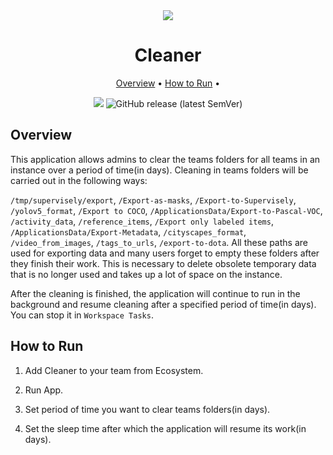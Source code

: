 <div align='center' markdown> 
<img src='https://user-images.githubusercontent.com/115161827/215558057-ca96a7e2-c243-4232-8133-8cab6b42d904.png'>

# Cleaner

<p align='center'>
  <a href='#overview'>Overview</a> •
   <a href='#How to Run'>How to Run</a> •
</p>

[![](https://img.shields.io/badge/slack-chat-green.svg?logo=slack)](https://supervise.ly/slack)
![GitHub release (latest SemVer)](https://img.shields.io/github/v/release/supervisely-ecosystem/cleaner)

</div>

## Overview

This application allows admins to clear the teams folders for all teams in an instance over a period of time(in days).
Cleaning in teams folders will be carried out in the following ways:

`/tmp/supervisely/export`, `/Export-as-masks`, `/Export-to-Supervisely`, `/yolov5_format`, `/Export to COCO`, `/ApplicationsData/Export-to-Pascal-VOC`, `/activity_data`, `/reference_items`, `/Export only labeled items`, `/ApplicationsData/Export-Metadata`, `/cityscapes_format`, `/video_from_images`, `/tags_to_urls`, `/export-to-dota`.
All these paths are used for exporting data and many users forget to empty these folders after they finish their work.
This is necessary to delete obsolete temporary data that is no longer used and takes up a lot of space on the instance.

After the cleaning is finished, the application will continue to run in the background and resume cleaning after a specified period of time(in days). You can stop it in `Workspace Tasks`.

## How to Run

1. Add Cleaner to your team from Ecosystem.

2. Run App.

3. Set period of time you want to clear teams folders(in days).

4. Set the sleep time after which the application will resume its work(in days).
